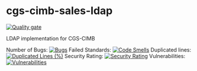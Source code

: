 # cgs-cimb-sales-ldap
[![Quality gate](https://sonarcloud.io/api/project_badges/quality_gate?project=cgs-cimb-sales-ldap)](https://sonarcloud.io/dashboard?id=cgs-cimb-sales-ldap)

LDAP implementation for CGS-CIMB

Number of Bugs: [![Bugs](https://sonarcloud.io/api/project_badges/measure?project=cgs-cimb-sales-ldap&metric=bugs)](https://sonarcloud.io/dashboard?id=cgs-cimb-sales-ldap)
Failed Standards: [![Code Smells](https://sonarcloud.io/api/project_badges/measure?project=cgs-cimb-sales-ldap&metric=code_smells)](https://sonarcloud.io/dashboard?id=cgs-cimb-sales-ldap)
Duplicated lines: [![Duplicated Lines (%)](https://sonarcloud.io/api/project_badges/measure?project=cgs-cimb-sales-ldap&metric=duplicated_lines_density)](https://sonarcloud.io/dashboard?id=cgs-cimb-sales-ldap)
Security Rating: [![Security Rating](https://sonarcloud.io/api/project_badges/measure?project=cgs-cimb-sales-ldap&metric=security_rating)](https://sonarcloud.io/dashboard?id=cgs-cimb-sales-ldap)
Vulnerabilities: [![Vulnerabilities](https://sonarcloud.io/api/project_badges/measure?project=cgs-cimb-sales-ldap&metric=vulnerabilities)](https://sonarcloud.io/dashboard?id=cgs-cimb-sales-ldap)
